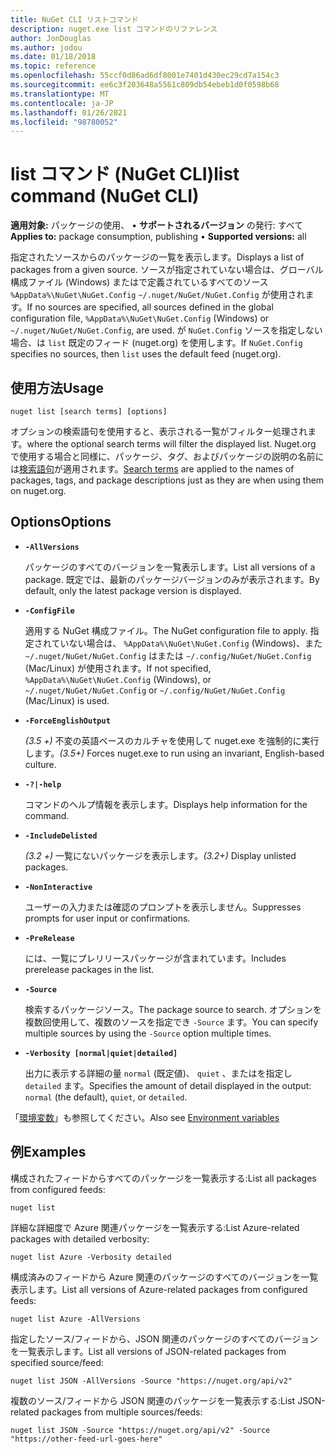 ```yaml
---
title: NuGet CLI リストコマンド
description: nuget.exe list コマンドのリファレンス
author: JonDouglas
ms.author: jodou
ms.date: 01/18/2018
ms.topic: reference
ms.openlocfilehash: 55ccf0d86ad6df8001e7401d430ec29cd7a154c3
ms.sourcegitcommit: ee6c3f203648a5561c809db54ebeb1d0f0598b68
ms.translationtype: MT
ms.contentlocale: ja-JP
ms.lasthandoff: 01/26/2021
ms.locfileid: "98780052"
---
```

# <a name="list-command-nuget-cli"></a><span data-ttu-id="6bfc0-103">list コマンド (NuGet CLI)</span><span class="sxs-lookup"><span data-stu-id="6bfc0-103">list command (NuGet CLI)</span></span>

<span data-ttu-id="6bfc0-104">**適用対象:** パッケージの使用、 &bullet; **サポートされるバージョン** の発行: すべて</span><span class="sxs-lookup"><span data-stu-id="6bfc0-104">**Applies to:** package consumption, publishing &bullet; **Supported versions:** all</span></span>

<span data-ttu-id="6bfc0-105">指定されたソースからのパッケージの一覧を表示します。</span><span class="sxs-lookup"><span data-stu-id="6bfc0-105">Displays a list of packages from a given source.</span></span> <span data-ttu-id="6bfc0-106">ソースが指定されていない場合は、グローバル構成ファイル (Windows) またはで定義されているすべてのソース `%AppData%\NuGet\NuGet.Config` `~/.nuget/NuGet/NuGet.Config` が使用されます。</span><span class="sxs-lookup"><span data-stu-id="6bfc0-106">If no sources are specified, all sources defined in the global configuration file, `%AppData%\NuGet\NuGet.Config` (Windows) or `~/.nuget/NuGet/NuGet.Config`, are used.</span></span> <span data-ttu-id="6bfc0-107">が `NuGet.Config` ソースを指定しない場合、は `list` 既定のフィード (nuget.org) を使用します。</span><span class="sxs-lookup"><span data-stu-id="6bfc0-107">If `NuGet.Config` specifies no sources, then `list` uses the default feed (nuget.org).</span></span>

## <a name="usage"></a><span data-ttu-id="6bfc0-108">使用方法</span><span class="sxs-lookup"><span data-stu-id="6bfc0-108">Usage</span></span>

```cli
nuget list [search terms] [options]
```

<span data-ttu-id="6bfc0-109">オプションの検索語句を使用すると、表示される一覧がフィルター処理されます。</span><span class="sxs-lookup"><span data-stu-id="6bfc0-109">where the optional search terms will filter the displayed list.</span></span> <span data-ttu-id="6bfc0-110">Nuget.org で使用する場合と同様に、パッケージ、タグ、およびパッケージの説明の名前には[検索語句](../../consume-packages/finding-and-choosing-packages.md#search-syntax)が適用されます。</span><span class="sxs-lookup"><span data-stu-id="6bfc0-110">[Search terms](../../consume-packages/finding-and-choosing-packages.md#search-syntax) are applied to the names of packages, tags, and package descriptions just as they are when using them on nuget.org.</span></span> 

## <a name="options"></a><span data-ttu-id="6bfc0-111">Options</span><span class="sxs-lookup"><span data-stu-id="6bfc0-111">Options</span></span>

- **`-AllVersions`**

  <span data-ttu-id="6bfc0-112">パッケージのすべてのバージョンを一覧表示します。</span><span class="sxs-lookup"><span data-stu-id="6bfc0-112">List all versions of a package.</span></span> <span data-ttu-id="6bfc0-113">既定では、最新のパッケージバージョンのみが表示されます。</span><span class="sxs-lookup"><span data-stu-id="6bfc0-113">By default, only the latest package version is displayed.</span></span>

- **`-ConfigFile`**

  <span data-ttu-id="6bfc0-114">適用する NuGet 構成ファイル。</span><span class="sxs-lookup"><span data-stu-id="6bfc0-114">The NuGet configuration file to apply.</span></span> <span data-ttu-id="6bfc0-115">指定されていない場合は、 `%AppData%\NuGet\NuGet.Config` (Windows)、また `~/.nuget/NuGet/NuGet.Config` はまたは `~/.config/NuGet/NuGet.Config` (Mac/Linux) が使用されます。</span><span class="sxs-lookup"><span data-stu-id="6bfc0-115">If not specified, `%AppData%\NuGet\NuGet.Config` (Windows), or `~/.nuget/NuGet/NuGet.Config` or `~/.config/NuGet/NuGet.Config` (Mac/Linux) is used.</span></span>

- **`-ForceEnglishOutput`**

  <span data-ttu-id="6bfc0-116">*(3.5 +)* 不変の英語ベースのカルチャを使用して nuget.exe を強制的に実行します。</span><span class="sxs-lookup"><span data-stu-id="6bfc0-116">*(3.5+)* Forces nuget.exe to run using an invariant, English-based culture.</span></span>

- **`-?|-help`**

  <span data-ttu-id="6bfc0-117">コマンドのヘルプ情報を表示します。</span><span class="sxs-lookup"><span data-stu-id="6bfc0-117">Displays help information for the command.</span></span>

- **`-IncludeDelisted`**

  <span data-ttu-id="6bfc0-118">*(3.2 +)* 一覧にないパッケージを表示します。</span><span class="sxs-lookup"><span data-stu-id="6bfc0-118">*(3.2+)* Display unlisted packages.</span></span>

- **`-NonInteractive`**

  <span data-ttu-id="6bfc0-119">ユーザーの入力または確認のプロンプトを表示しません。</span><span class="sxs-lookup"><span data-stu-id="6bfc0-119">Suppresses prompts for user input or confirmations.</span></span>

- **`-PreRelease`**

  <span data-ttu-id="6bfc0-120">には、一覧にプレリリースパッケージが含まれています。</span><span class="sxs-lookup"><span data-stu-id="6bfc0-120">Includes prerelease packages in the list.</span></span>

- **`-Source`**

  <span data-ttu-id="6bfc0-121">検索するパッケージソース。</span><span class="sxs-lookup"><span data-stu-id="6bfc0-121">The package source to search.</span></span> <span data-ttu-id="6bfc0-122">オプションを複数回使用して、複数のソースを指定でき `-Source` ます。</span><span class="sxs-lookup"><span data-stu-id="6bfc0-122">You can specify multiple sources by using the `-Source` option multiple times.</span></span>

- **`-Verbosity [normal|quiet|detailed]`**

  <span data-ttu-id="6bfc0-123">出力に表示する詳細の量 `normal` (既定値)、 `quiet` 、またはを指定し `detailed` ます。</span><span class="sxs-lookup"><span data-stu-id="6bfc0-123">Specifies the amount of detail displayed in the output: `normal` (the default), `quiet`, or `detailed`.</span></span>

<span data-ttu-id="6bfc0-124">「[環境変数](cli-ref-environment-variables.md)」も参照してください。</span><span class="sxs-lookup"><span data-stu-id="6bfc0-124">Also see [Environment variables](cli-ref-environment-variables.md)</span></span>

## <a name="examples"></a><span data-ttu-id="6bfc0-125">例</span><span class="sxs-lookup"><span data-stu-id="6bfc0-125">Examples</span></span>

<span data-ttu-id="6bfc0-126">構成されたフィードからすべてのパッケージを一覧表示する:</span><span class="sxs-lookup"><span data-stu-id="6bfc0-126">List all packages from configured feeds:</span></span>
```
nuget list
```
<span data-ttu-id="6bfc0-127">詳細な詳細度で Azure 関連パッケージを一覧表示する:</span><span class="sxs-lookup"><span data-stu-id="6bfc0-127">List Azure-related packages with detailed verbosity:</span></span>
```
nuget list Azure -Verbosity detailed
```
<span data-ttu-id="6bfc0-128">構成済みのフィードから Azure 関連のパッケージのすべてのバージョンを一覧表示します。</span><span class="sxs-lookup"><span data-stu-id="6bfc0-128">List all versions of Azure-related packages from configured feeds:</span></span>
```
nuget list Azure -AllVersions
```
<span data-ttu-id="6bfc0-129">指定したソース/フィードから、JSON 関連のパッケージのすべてのバージョンを一覧表示します。</span><span class="sxs-lookup"><span data-stu-id="6bfc0-129">List all versions of JSON-related packages from specified source/feed:</span></span>
```
nuget list JSON -AllVersions -Source "https://nuget.org/api/v2"
```
<span data-ttu-id="6bfc0-130">複数のソース/フィードから JSON 関連のパッケージを一覧表示する:</span><span class="sxs-lookup"><span data-stu-id="6bfc0-130">List JSON-related packages from multiple sources/feeds:</span></span>
```
nuget list JSON -Source "https://nuget.org/api/v2" -Source "https://other-feed-url-goes-here"
```
